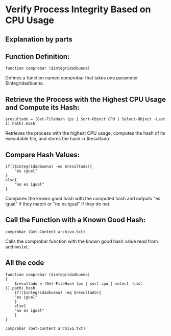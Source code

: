 # Verify Process Integrity Based on CPU Usage

## Explanation by parts

## Function Definition:
```
function comprobar ($integridadbuena)
```
Defines a function named comprobar that takes one parameter $integridadbuena.

## Retrieve the Process with the Highest CPU Usage and Compute its Hash:
```
$resultado = (Get-FileHash (ps | Sort-Object CPU | Select-Object -Last 1).Path).Hash
```
Retrieves the process with the highest CPU usage, computes the hash of its executable file, and stores the hash in $resultado.

## Compare Hash Values:
```
if(($integridadbuena) -eq $resultado){
    "es igual"
}
else{
    "no es igual"
}

```
Compares the known good hash with the computed hash and outputs "es igual" if they match or "no es igual" if they do not.

## Call the Function with a Known Good Hash:
```
comprobar (Get-Content archivo.txt)

```
Calls the comprobar function with the known good hash value read from archivo.txt.

## All the code
```
function comprobar ($integridadbuena)
{
    $resultado = (Get-FileHash (ps | sort cpu | select -Last 1).path).hash
    if(($integridadbuena) -eq $resultado){
    "es igual"
    }
    else{
    "no es igual"
    }
}

comprobar (Get-Content archivo.txt)

```